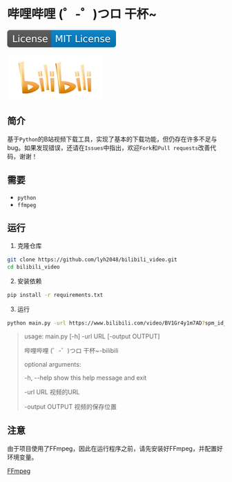 # 哔哩哔哩 (゜-゜)つロ 干杯~

[![License](assets/License-MIT%20License-blue.svg)](https://opensource.org/licenses/MIT)

[![哔哩哔哩](assets/e5281b0f1a5987c8213018010d985d6e95a96e40.png)](https://www.bilibili.com/)

## 简介

基于`Python`的B站视频下载工具，实现了基本的下载功能，但仍存在许多不足与bug。如果发现错误，还请在`Issues`中指出，欢迎`Fork`和`Pull requests`改善代码，谢谢！

## 需要

- `python`
- `ffmpeg`

## 运行

1. 克隆仓库

```bash
git clone https://github.com/lyh2048/bilibili_video.git
cd bilibili_video
```

2. 安装依赖

```bash
pip install -r requirements.txt
```

3. 运行

```bash
python main.py -url https://www.bilibili.com/video/BV1Gr4y1m7AD?spm_id_from=333.6.0.0 -output D:/哔哩哔哩
```



> usage: main.py [-h] -url URL [-output OUTPUT]
>
> 哔哩哔哩 (゜-゜)つロ 干杯~-bilibili
>
> optional arguments:
>
> -h, --help      show this help message and exit
>
> -url URL        视频的URL
>
> -output OUTPUT  视频的保存位置

## 注意

由于项目使用了FFmpeg，因此在运行程序之前，请先安装好FFmpeg，并配置好环境变量。

[FFmpeg](https://ffmpeg.org/)

